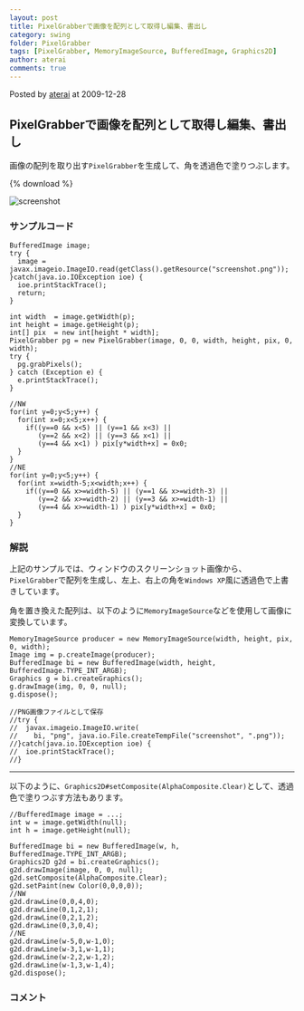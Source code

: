 ```yaml
---
layout: post
title: PixelGrabberで画像を配列として取得し編集、書出し
category: swing
folder: PixelGrabber
tags: [PixelGrabber, MemoryImageSource, BufferedImage, Graphics2D]
author: aterai
comments: true
---
```


Posted by [aterai](http://terai.xrea.jp/aterai.html) at 2009-12-28

## PixelGrabberで画像を配列として取得し編集、書出し
画像の配列を取り出す`PixelGrabber`を生成して、角を透過色で塗りつぶします。

{% download %}

![screenshot](https://lh6.googleusercontent.com/_9Z4BYR88imo/TQTRBSkghZI/AAAAAAAAAgg/Ce52fcu-nQI/s800/PixelGrabber.png)

### サンプルコード
<pre class="prettyprint"><code>BufferedImage image;
try {
  image = javax.imageio.ImageIO.read(getClass().getResource("screenshot.png"));
}catch(java.io.IOException ioe) {
  ioe.printStackTrace();
  return;
}

int width  = image.getWidth(p);
int height = image.getHeight(p);
int[] pix  = new int[height * width];
PixelGrabber pg = new PixelGrabber(image, 0, 0, width, height, pix, 0, width);
try {
  pg.grabPixels();
} catch (Exception e) {
  e.printStackTrace();
}

//NW
for(int y=0;y&lt;5;y++) {
  for(int x=0;x&lt;5;x++) {
    if((y==0 &amp;&amp; x&lt;5) || (y==1 &amp;&amp; x&lt;3) ||
       (y==2 &amp;&amp; x&lt;2) || (y==3 &amp;&amp; x&lt;1) ||
       (y==4 &amp;&amp; x&lt;1) ) pix[y*width+x] = 0x0;
  }
}
//NE
for(int y=0;y&lt;5;y++) {
  for(int x=width-5;x&lt;width;x++) {
    if((y==0 &amp;&amp; x&gt;=width-5) || (y==1 &amp;&amp; x&gt;=width-3) ||
       (y==2 &amp;&amp; x&gt;=width-2) || (y==3 &amp;&amp; x&gt;=width-1) ||
       (y==4 &amp;&amp; x&gt;=width-1) ) pix[y*width+x] = 0x0;
  }
}
</code></pre>

### 解説
上記のサンプルでは、ウィンドウのスクリーンショット画像から、`PixelGrabber`で配列を生成し、左上、右上の角を`Windows XP`風に透過色で上書きしています。

角を置き換えた配列は、以下のように`MemoryImageSource`などを使用して画像に変換しています。

<pre class="prettyprint"><code>MemoryImageSource producer = new MemoryImageSource(width, height, pix, 0, width);
Image img = p.createImage(producer);
BufferedImage bi = new BufferedImage(width, height, BufferedImage.TYPE_INT_ARGB);
Graphics g = bi.createGraphics();
g.drawImage(img, 0, 0, null);
g.dispose();

//PNG画像ファイルとして保存
//try {
//  javax.imageio.ImageIO.write(
//    bi, "png", java.io.File.createTempFile("screenshot", ".png"));
//}catch(java.io.IOException ioe) {
//  ioe.printStackTrace();
//}
</code></pre>

- - - -
以下のように、`Graphics2D#setComposite(AlphaComposite.Clear)`として、透過色で塗りつぶす方法もあります。

<pre class="prettyprint"><code>//BufferedImage image = ...;
int w = image.getWidth(null);
int h = image.getHeight(null);

BufferedImage bi = new BufferedImage(w, h, BufferedImage.TYPE_INT_ARGB);
Graphics2D g2d = bi.createGraphics();
g2d.drawImage(image, 0, 0, null);
g2d.setComposite(AlphaComposite.Clear);
g2d.setPaint(new Color(0,0,0,0));
//NW
g2d.drawLine(0,0,4,0);
g2d.drawLine(0,1,2,1);
g2d.drawLine(0,2,1,2);
g2d.drawLine(0,3,0,4);
//NE
g2d.drawLine(w-5,0,w-1,0);
g2d.drawLine(w-3,1,w-1,1);
g2d.drawLine(w-2,2,w-1,2);
g2d.drawLine(w-1,3,w-1,4);
g2d.dispose();
</code></pre>

### コメント
